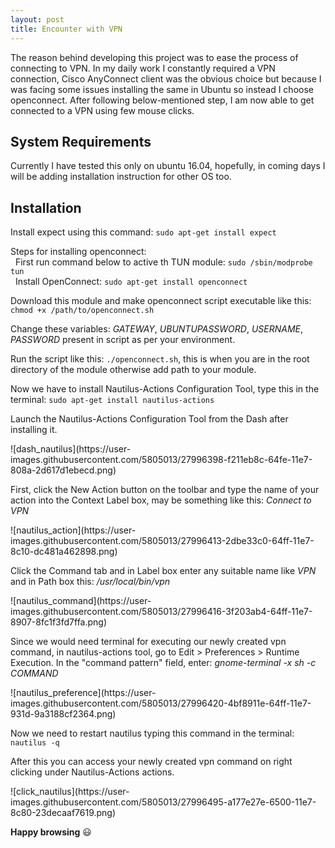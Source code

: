 ```yaml
---
layout: post
title: Encounter with VPN
---
```



The reason behind developing this project was to ease the process of connecting to VPN. In my daily work I constantly required a VPN connection, Cisco AnyConnect client was the obvious choice but because I was facing some issues installing the same in Ubuntu so instead I choose openconnect. After following below-mentioned step, I am now able to get connected to a VPN using few mouse clicks.

## System Requirements ##

Currently I have tested this only on ubuntu 16.04, hopefully, in coming days I will be adding installation instruction for other OS too.

## Installation ##

<p>Install expect using this command: <code>sudo apt-get install expect</code> </p>
<p>Steps for installing openconnect: <br>
	&nbsp;&nbsp;First run command below to active th TUN module: <code>sudo /sbin/modprobe tun</code> <br>
	&nbsp;&nbsp;Install OpenConnect: <code>sudo apt-get install openconnect</code>
</p>
<p>Download this module and make openconnect script executable like this:
   <code>chmod +x /path/to/openconnect.sh</code>
</p>
<p>Change these variables: <i>GATEWAY</i>, <i>UBUNTUPASSWORD</i>, <i>USERNAME</i>, <i>PASSWORD</i> present in script as per your environment. </p>
<p>Run the script like this:
	<code>./openconnect.sh</code>, this is when you are in the root directory of the module otherwise add path to your module.
</p>
<p>Now we have to install Nautilus-Actions Configuration Tool, type this in the terminal:
	<code>sudo apt-get install nautilus-actions</code>
</p>
<p>Launch the Nautilus-Actions Configuration Tool from the Dash after installing it.</p>
![dash_nautilus](https://user-images.githubusercontent.com/5805013/27996398-f211eb8c-64fe-11e7-808a-2d617d1ebecd.png)
<p>First, click the New Action button on the toolbar and type the name of your action into the Context Label box, may be something like this: <i>Connect to VPN</i></p>
![nautilus_action](https://user-images.githubusercontent.com/5805013/27996413-2dbe33c0-64ff-11e7-8c10-dc481a462898.png)
<p>Click the Command tab and in Label box enter any suitable name like <i>VPN</i> and in Path box this: <i>/usr/local/bin/vpn</i></p>
![nautilus_command](https://user-images.githubusercontent.com/5805013/27996416-3f203ab4-64ff-11e7-8907-8fc1f3fd7ffa.png)
<p>Since we would need terminal for executing our newly created vpn command, in nautilus-actions tool, go to Edit > Preferences > Runtime Execution. In the "command pattern" field, enter: <i>gnome-terminal -x sh -c COMMAND</i></p>
![nautilus_preference](https://user-images.githubusercontent.com/5805013/27996420-4bf8911e-64ff-11e7-931d-9a3188cf2364.png)
<p>Now we need to restart nautilus typing this command in the terminal: <code>nautilus -q</code></p>
<p>After this you can access your newly created vpn command on right clicking under Nautilus-Actions actions.</p>
![click_nautilus](https://user-images.githubusercontent.com/5805013/27996495-a177e27e-6500-11e7-8c80-23decaaf7619.png)

<strong style="display:inline; width:2%;">Happy browsing</strong> :smiley: